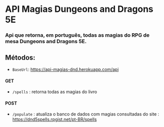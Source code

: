 # API Magias Dungeons and Dragons 5E
### Api que retorna, em português, todas as magias do RPG de mesa Dungeons and Dragons 5E.

## Métodos:
- `BaseUrl`:  https://api-magias-dnd.herokuapp.com/api
#### GET
- `/spells` : retorna todas as magias do livro

#### POST
- `/populate` : atualiza o banco de dados com magias consultadas do site : https://dnd5spells.rpgist.net/pt-BR/spells



